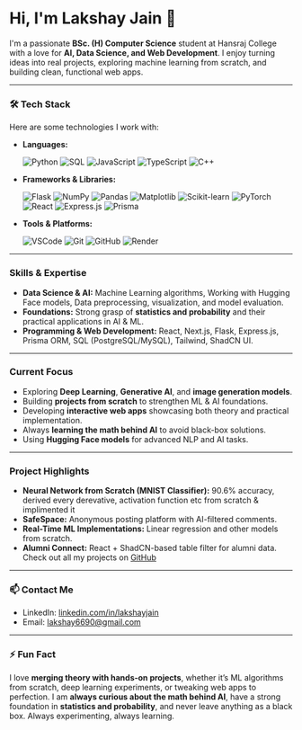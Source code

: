 # Hi, I'm Lakshay Jain 👋

I'm a passionate **BSc. (H) Computer Science** student at Hansraj College with a love for **AI, Data Science, and Web Development**. I enjoy turning ideas into real projects, exploring machine learning from scratch, and building clean, functional web apps.  

---

### 🛠️ Tech Stack

Here are some technologies I work with:

- **Languages:**
  
  ![Python](https://img.shields.io/badge/-Python-3776AB?style=for-the-badge&logo=python&logoColor=white)
  ![SQL](https://img.shields.io/badge/-SQL-4479A1?style=for-the-badge&logo=postgresql&logoColor=white)
  ![JavaScript](https://img.shields.io/badge/-JavaScript-F7DF1E?style=for-the-badge&logo=javascript&logoColor=black)
  ![TypeScript](https://img.shields.io/badge/-TypeScript-3178C6?style=for-the-badge&logo=typescript&logoColor=white)
  ![C++](https://img.shields.io/badge/-C++-00599C?style=for-the-badge&logo=c%2B%2B&logoColor=white)

- **Frameworks & Libraries:**
  
  ![Flask](https://img.shields.io/badge/-Flask-000000?style=for-the-badge&logo=flask&logoColor=white)
  ![NumPy](https://img.shields.io/badge/-NumPy-013243?style=for-the-badge&logo=numpy&logoColor=white)
  ![Pandas](https://img.shields.io/badge/-Pandas-150458?style=for-the-badge&logo=pandas&logoColor=white)
  ![Matplotlib](https://img.shields.io/badge/-Matplotlib-11557C?style=for-the-badge)
  ![Scikit-learn](https://img.shields.io/badge/-Scikit--learn-F7931E?style=for-the-badge)
  ![PyTorch](https://img.shields.io/badge/PyTorch-2.2.0-EE4C2C?style=for-the-badge&logo=pytorch&logoColor=white)
  ![React](https://img.shields.io/badge/-React-61DAFB?style=for-the-badge&logo=react&logoColor=black)
  ![Express.js](https://img.shields.io/badge/-Express.js-000000?style=for-the-badge)
  ![Prisma](https://img.shields.io/badge/-Prisma-0C344B?style=for-the-badge)

- **Tools & Platforms:**
  
  ![VSCode](https://img.shields.io/badge/-VSCode-0078D4?style=for-the-badge&logo=visual-studio-code&logoColor=white)
  ![Git](https://img.shields.io/badge/-Git-F05032?style=for-the-badge&logo=git&logoColor=white)
  ![GitHub](https://img.shields.io/badge/-GitHub-181717?style=for-the-badge&logo=github&logoColor=white)
  ![Render](https://img.shields.io/badge/-Render-1E1E1E?style=for-the-badge)

---

### Skills & Expertise

- **Data Science & AI:** Machine Learning algorithms, Working with Hugging Face models, Data preprocessing, visualization, and model evaluation.  
- **Foundations:** Strong grasp of **statistics and probability** and their practical applications in AI & ML.
-  **Programming & Web Development:** React, Next.js, Flask, Express.js, Prisma ORM, SQL (PostgreSQL/MySQL), Tailwind, ShadCN UI.  


---

### Current Focus

- Exploring **Deep Learning**, **Generative AI**, and **image generation models**.  
- Building **projects from scratch** to strengthen ML & AI foundations.  
- Developing **interactive web apps** showcasing both theory and practical implementation.  
- Always **learning the math behind AI** to avoid black-box solutions.
- Using **Hugging Face models** for advanced NLP and AI tasks.  

---

### Project Highlights
- **Neural Network from Scratch (MNIST Classifier):**  90.6% accuracy, derived every derevative, activation function etc from scratch & implimented it
- **SafeSpace:** Anonymous posting platform with AI-filtered comments.  
- **Real-Time ML Implementations:** Linear regression and other models from scratch.  
- **Alumni Connect:** React + ShadCN-based table filter for alumni data.  
Check out all my projects on [GitHub](https://github.com/lakshay-jainn)  

---

### 📫 Contact Me

- LinkedIn: [linkedin.com/in/lakshayjain](https://www.linkedin.com/in/lakshay-jain-39896631b/)  
- Email: lakshay6690@gmail.com  

---

### ⚡ Fun Fact

I love **merging theory with hands-on projects**, whether it’s ML algorithms from scratch, deep learning experiments, or tweaking web apps to perfection. I am **always curious about the math behind AI**, have a strong foundation in **statistics and probability**, and never leave anything as a black box. Always experimenting, always learning.  

